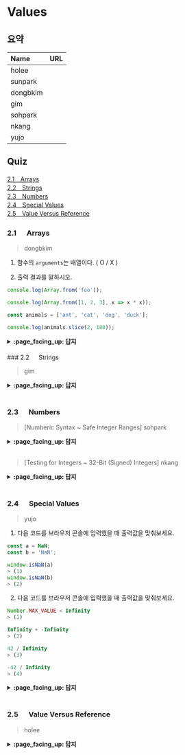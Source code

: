 # Values

## 요약
| Name | URL |
|:---|:---|
| holee |  |
| sunpark |  |
| dongbkim |  |
| gim |  |
| sohpark |  |
| nkang |  |
| yujo |  |

## Quiz

[2.1　Arrays](#21---Arrays)<br>
[2.2　Strings](#22---Strings)<br>
[2.3　Numbers](#23---Numbers)<br>
[2.4　Special Values](#24---Special-Values)<br>
[2.5　Value Versus Reference](#25---Values-Versus-Reference)<br>

### 2.1 　  Arrays
> dongbkim

1. 함수의 `arguments`는 배열이다. ( O / X )    

2. 출력 결과를 말하시오.

```js  
console.log(Array.from('foo'));

console.log(Array.from([1, 2, 3], x => x * x));

const animals = ['ant', 'cat', 'dog', 'duck'];

console.log(animals.slice(2, 100));
```

<details>
<summary> <b> :page_facing_up: 답지 </b>  </summary>
<div markdown="1">

1. 함수의 `arguments`는 배열이다. ( O / **X** )         

(...)when functions expose the arguments (array-like) **object** (as of ES6, deprecated) to access the arguments as a list.     

```js
function a() {
    console.log(arguments);
}
a(1,2,3,4,5);
//[Arguments] { '0': 1, '1': 2, '2': 3, '3': 4, '4': 5 }
```

2.
```js
// expected output: Array ["f", "o", "o"]
// expected output: Array [1, 4, 9]
// expected output: Array ["dog", "duck"]
```

</div>
</details>
<br>
### 2.2 　  Strings

> gim

<details>
<summary> <b> :page_facing_up: 답지 </b>  </summary>
<div markdown="1">



</div>
</details>
<br>

### 2.3 　  Numbers

> [Numberic Syntax ~ Safe Integer Ranges] sohpark

<details>
<summary> <b> :page_facing_up: 답지 </b>  </summary>
<div markdown="1">



</div>
</details>
<br>

> [Testing for Integers ~ 32-Bit (Signed) Integers] nkang

<details>
<summary> <b> :page_facing_up: 답지 </b>  </summary>
<div markdown="1">



</div>
</details>
<br>

### 2.4 　  Special Values

> yujo

1. 다음 코드를 브라우저 콘솔에 입력했을 때 출력값을 맞춰보세요.

```js
const a = NaN;
const b = 'NaN';

window.isNaN(a)
> (1)
window.isNaN(b)
> (2)
```

2. 다음 코드를 브라우저 콘솔에 입력했을 때 출력값을 맞춰보세요.

```js
Number.MAX_VALUE < Infinity
> (1)

Infinity + -Infinity
> (2)

42 / Infinity
> (3)

-42 / Infinity
> (4)
```

<details>
<summary> <b> :page_facing_up: 답지 </b>  </summary>
<div markdown="1">

1. (1) true (2) true
  - `isNaN`은 인자로 받은 값이 `NaN`인지 아닌지만 판별한다. 즉 `NaN`에 대해서만 `ture`를 return한다.
2. (1) false (2) NaN (3) 0 (4) -0
  - (1) Infinity는 읽기 전용 프로퍼티로 어떠한 양수값보다 크다. (`Number.MAX_VALUE`는 대략 `1.7976931348623157e+308`)
  - (2) 무한한 값 + -(무한한 값)이면 숫자가 아니게 되버린다. 두둥 탁
  - (3)(4) `-0`이 존재하는 이유는 통신시에 부호를 통해 방향을 나타내야 하는 애플리케이션이 존재하기 때문이다.
  


</div>
</details>
<br>

### 2.5 　  Value Versus Reference

> holee

<details>
<summary> <b> :page_facing_up: 답지 </b>  </summary>
<div markdown="1">



</div>
</details>
<br>
